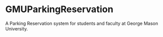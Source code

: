 # GMUParkingReservation
A Parking Reservation system for students and faculty at George Mason University.
